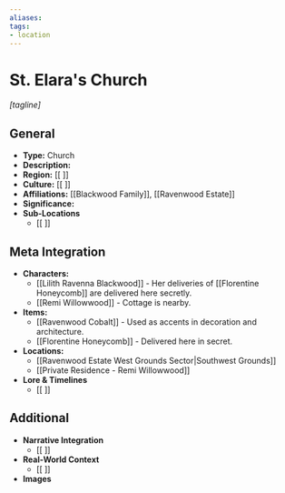 ```yaml
---
aliases:
tags: 
- location
---
```

# St. Elara's Church 
*[tagline]*

## General

- **Type:** Church
- **Description:**
- **Region:** [[ ]] 
- **Culture:** [[ ]] 
- **Affiliations:** [[Blackwood Family]], [[Ravenwood Estate]]
- **Significance:** 
- **Sub-Locations**
	- [[ ]]

## Meta Integration

- **Characters:**
	- [[Lilith Ravenna Blackwood]] - Her deliveries of [[Florentine Honeycomb]] are delivered here secretly.
	- [[Remi Willowwood]] - Cottage is nearby.
- **Items:**
	- [[Ravenwood Cobalt]] - Used as accents in decoration and architecture.
	- [[Florentine Honeycomb]] - Delivered here in secret. 
- **Locations:** 
	- [[Ravenwood Estate West Grounds Sector|Southwest Grounds]]
	- [[Private Residence - Remi Willowwood]]
- **Lore & Timelines**
	- [[ ]]

## Additional

- **Narrative Integration**
	- [[ ]]
- **Real-World Context**
	- [[ ]]
- **Images**